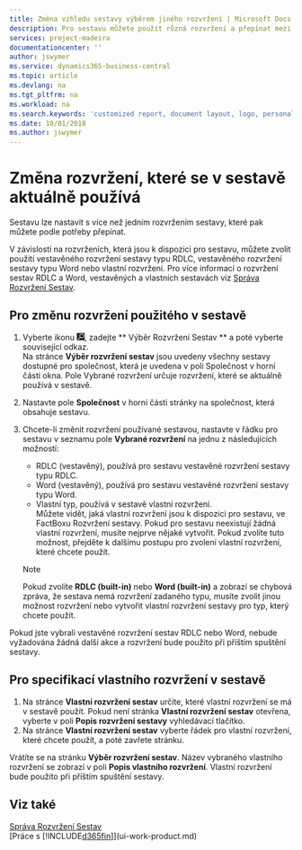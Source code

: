 ```yaml
---
title: Změna vzhledu sestavy výběrem jiného rozvržení | Microsoft Docs
description: Pro sestavu můžete použít různá rozvržení a přepínat mezi nimi pro změnu vzhledu sestavy.
services: project-madeira
documentationcenter: ''
author: jswymer
ms.service: dynamics365-business-central
ms.topic: article
ms.devlang: na
ms.tgt_pltfrm: na
ms.workload: na
ms.search.keywords: 'customized report, document layout, logo, personalize'
ms.date: 10/01/2018
ms.author: jswymer
---
```

# <a name="change-which-layout-is-currently-used-on-a-report"></a>Změna rozvržení, které se v sestavě aktuálně používá
Sestavu lze nastavit s více než jedním rozvržením sestavy, které pak můžete podle potřeby přepínat.

V závislosti na rozvrženích, která jsou k dispozici pro sestavu, můžete zvolit použití vestavěného rozvržení sestavy typu RDLC, vestavěného rozvržení sestavy typu Word nebo vlastní rozvržení. Pro více informací o rozvržení sestav RDLC a Word, vestavěných a vlastních sestavách viz [Správa Rozvržení Sestav](ui-manage-report-layouts.md).

## <a name="to-change-the-layout-that-is-used-on-a-report"></a>Pro změnu rozvržení použitého v sestavě
1. Vyberte ikonu ![Žárovky, která otevře funkci Řekněte mi](media/ui-search/search_small.png "Řekněte mi, co chcete dělat"), zadejte ** Výběr Rozvržení Sestav ** a poté vyberte související odkaz.  
   Na stránce **Výběr rozvržení sestav** jsou uvedeny všechny sestavy dostupné pro společnost, která je uvedena v poli Společnost v horní části okna. Pole Vybrané rozvržení určuje rozvržení, které se aktuálně používá v sestavě.
2. Nastavte pole **Společnost** v horní části stránky na společnost, která obsahuje sestavu.
3. Chcete-li změnit rozvržení používané sestavou, nastavte v řádku pro sestavu v seznamu pole **Vybrané rozvržení** na jednu z následujících možností:
   * RDLC (vestavěný), používá pro sestavu vestavěné rozvržení sestavy typu RDLC.
   * Word (vestavěný), používá pro sestavu vestavěné rozvržení sestavy typu Word.
   * Vlastní typ, používá v sestavě vlastní rozvržení.  
     Můžete vidět, jaká vlastní rozvržení jsou k dispozici pro sestavu, ve FactBoxu Rozvržení sestavy. Pokud pro sestavu neexistují žádná vlastní rozvržení, musíte nejprve nějaké vytvořit. Pokud zvolíte tuto možnost, přejděte k dalšímu postupu pro zvolení vlastní rozvržení, které chcete použít.

    > [!NOTE]  
    >   Pokud zvolíte **RDLC (built-in)** nebo **Word (built-in)** a zobrazí se chybová zpráva, že sestava nemá rozvržení zadaného typu, musíte zvolit jinou možnost rozvržení nebo vytvořit vlastní rozvržení sestavy pro typ, který chcete použít.

Pokud jste vybrali vestavěné rozvržení sestav RDLC nebo Word, nebude vyžadována žádná další akce a rozvržení bude použito při příštím spuštění sestavy.

## <a name="to-specify-a-custom-layout-on-a-report"></a>Pro specifikací vlastního rozvržení v sestavě
1. Na stránce **Vlastní rozvržení sestav** určíte, které vlastní rozvržení se má v sestavě použít. Pokud není stránka **Vlastní rozvržení sestav** otevřena, vyberte v poli **Popis rozvržení sestavy** vyhledávací tlačítko.
2. Na stránce **Vlastní rozvržení sestav** vyberte řádek pro vlastní rozvržení, které chcete použít, a poté zavřete stránku.

Vrátíte se na stránku **Výběr rozvržení sestav**. Název vybraného vlastního rozvržení se zobrazí v poli **Popis vlastního rozvržení**. Vlastní rozvržení bude použito při příštím spuštění sestavy.

## <a name="see-also"></a>Viz také
[Správa Rozvržení Sestav](ui-manage-report-layouts.md)  
[Práce s [!INCLUDE[d365fin](includes/d365fin_md.md)]](ui-work-product.md)
